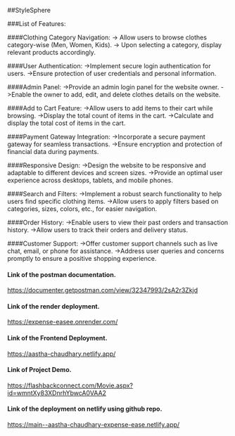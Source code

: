 ##StyleSphere

###List of Features:

####Clothing Category Navigation:
-> Allow users to browse clothes category-wise (Men, Women, Kids).
-> Upon selecting a category, display relevant products accordingly.

####User Authentication:
->Implement secure login authentication for users.
->Ensure protection of user credentials and personal information.

####Admin Panel:
->Provide an admin login panel for the website owner.
->Enable the owner to add, edit, and delete clothes details on the website.

####Add to Cart Feature:
->Allow users to add items to their cart while browsing.
->Display the total count of items in the cart.
->Calculate and display the total cost of items in the cart.

####Payment Gateway Integration:
->Incorporate a secure payment gateway for seamless transactions.
->Ensure encryption and protection of financial data during payments.

####Responsive Design:
->Design the website to be responsive and adaptable to different devices and screen sizes.
->Provide an optimal user experience across desktops, tablets, and mobile phones.

####Search and Filters:
->Implement a robust search functionality to help users find specific clothing items.
->Allow users to apply filters based on categories, sizes, colors, etc., for easier navigation.

####Order History:
->Enable users to view their past orders and transaction history.
->Allow users to track their orders and delivery status.

####Customer Support:
->Offer customer support channels such as live chat, email, or phone for assistance.
->Address user queries and concerns promptly to ensure a positive shopping experience.

#### Link of the postman documentation.
https://documenter.getpostman.com/view/32347993/2sA2r3Zkjd

#### Link of the render deployment.
https://expense-easee.onrender.com/

#### Link of the Frontend Deployment.

https://aastha-chaudhary.netlify.app/

#### Link of Project Demo.
https://flashbackconnect.com/Movie.aspx?id=wmntXy83XDnrhYbwcA0VAA2

#### Link of the deployment on netlify using github repo.
https://main--aastha-chaudhary-expense-ease.netlify.app/
